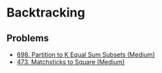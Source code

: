 # Backtracking

## Problems

* [698. Partition to K Equal Sum Subsets (Medium)](https://leetcode.com/problems/partition-to-k-equal-sum-subsets/submissions/)
* [473. Matchsticks to Square (Medium)](https://leetcode.com/problems/matchsticks-to-square/)
